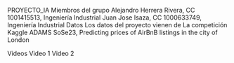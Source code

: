 PROYECTO_IA
Miembros del grupo
Alejandro Herrera Rivera, CC 1001415513, Ingeniería Industrial
Juan Jose Isaza, CC 1000633749, Ingeniería Industrial
Datos
Los datos del proyecto vienen de La competición Kaggle ADAMS SoSe23, Predicting prices of AirBnB listings in the city of London

Videos
Video 1
Video 2
